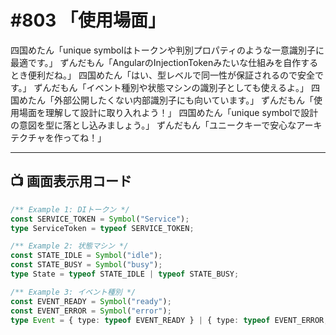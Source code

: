 # #803 「使用場面」

四国めたん「unique symbolはトークンや判別プロパティのような一意識別子に最適です。」
ずんだもん「AngularのInjectionTokenみたいな仕組みを自作するとき便利だね。」
四国めたん「はい、型レベルで同一性が保証されるので安全です。」
ずんだもん「イベント種別や状態マシンの識別子としても使えるよ。」
四国めたん「外部公開したくない内部識別子にも向いています。」
ずんだもん「使用場面を理解して設計に取り入れよう！」
四国めたん「unique symbolで設計の意図を型に落とし込みましょう。」
ずんだもん「ユニークキーで安心なアーキテクチャを作ってね！」

---

## 📺 画面表示用コード

```typescript
/** Example 1: DIトークン */
const SERVICE_TOKEN = Symbol("Service");
type ServiceToken = typeof SERVICE_TOKEN;

/** Example 2: 状態マシン */
const STATE_IDLE = Symbol("idle");
const STATE_BUSY = Symbol("busy");
type State = typeof STATE_IDLE | typeof STATE_BUSY;

/** Example 3: イベント種別 */
const EVENT_READY = Symbol("ready");
const EVENT_ERROR = Symbol("error");
type Event = { type: typeof EVENT_READY } | { type: typeof EVENT_ERROR; message: string };
```
